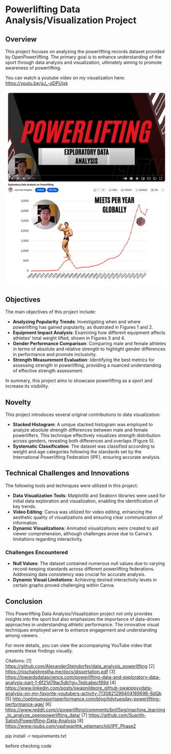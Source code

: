 # Powerlifting Data Analysis/Visualization Project

## Overview
This project focuses on analyzing the powerlifting records dataset provided by OpenPowerlifting. The primary goal is to enhance understanding of the sport through data analysis and visualization, ultimately aiming to promote awareness of powerlifting.

You can watch a youtube video on my visualization here:
https://youtu.be/gJ_-qDPUjxk

![alt text](image.png)
![alt text](image-1.png)

## Objectives
The main objectives of this project include:

- **Analyzing Popularity Trends**: Investigating when and where powerlifting has gained popularity, as illustrated in Figures 1 and 2.
- **Equipment Impact Analysis**: Examining how different equipment affects athletes' total weight lifted, shown in Figures 3 and 4.
- **Gender Performance Comparison**: Comparing male and female athletes in terms of absolute and relative strength to highlight gender differences in performance and promote inclusivity.
- **Strength Measurement Evaluation**: Identifying the best metrics for assessing strength in powerlifting, providing a nuanced understanding of effective strength assessment.

In summary, this project aims to showcase powerlifting as a sport and increase its visibility.

## Novelty
This project introduces several original contributions to data visualization:

- **Stacked Histogram**: A unique stacked histogram was employed to analyze absolute strength differences between male and female powerlifters. This technique effectively visualizes strength distribution across genders, revealing both differences and overlaps (Figure 5).
- **Systematic Classification**: The dataset was classified according to weight and age categories following the standards set by the International Powerlifting Federation (IPF), ensuring accurate analysis.

## Technical Challenges and Innovations
The following tools and techniques were utilized in this project:

- **Data Visualization Tools**: Matplotlib and Seaborn libraries were used for initial data exploration and visualization, enabling the identification of key trends.
- **Video Editing**: Canva was utilized for video editing, enhancing the aesthetic quality of visualizations and ensuring clear communication of information.
- **Dynamic Visualizations**: Animated visualizations were created to aid viewer comprehension, although challenges arose due to Canva's limitations regarding interactivity.

### Challenges Encountered
- **Null Values**: The dataset contained numerous null values due to varying record-keeping standards across different powerlifting federations. Addressing data consistency was crucial for accurate analysis.
- **Dynamic Visual Limitations**: Achieving desired interactivity levels in certain graphs proved challenging within Canva.

## Conclusion
This Powerlifting Data Analysis/Visualization project not only provides insights into the sport but also emphasizes the importance of data-driven approaches in understanding athletic performance. The innovative visual techniques employed serve to enhance engagement and understanding among viewers. 

For more details, you can view the accompanying YouTube video that presents these findings visually.

Citations:
[1] https://github.com/AlexanderSteindorfer/data_analysis_powerlifting
[2] https://nischalshrestha.me/docs/dissertation.pdf
[3] https://towardsdatascience.com/powerlifting-data-and-exploratory-data-analysis-part-1-6f21d79ac5db?gi=7edcabecf89d
[4] https://www.linkedin.com/posts/swapnildeore_github-swapppyydata-analysis-on-my-favorite-youtubers-activity-7130821299404189696-8dQk
[5] http://optimumsportsperformance.com/blog/tidytuesday-powerlifting-performance-age/
[6] https://www.reddit.com/r/powerlifting/comments/bn05pg/machine_learning_to_analyze_openpowerlifting_data/
[7] https://github.com/Suprith-Satish/Powerlifting-Data-Analysis
[8] https://www.rpubs.com/yashwanthk_yelamanchili/IPF_Phase2




pip install -r requirements.txt

before checking code